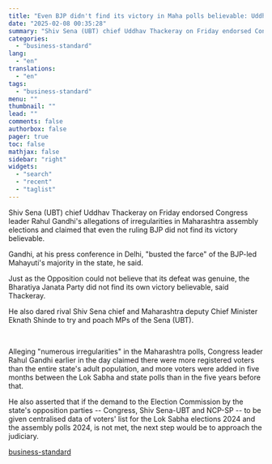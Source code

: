 ```yaml
---
title: "Even BJP didn't find its victory in Maha polls believable: Uddhav Thackeray"
date: "2025-02-08 00:35:28"
summary: "Shiv Sena (UBT) chief Uddhav Thackeray on Friday endorsed Congress leader Rahul Gandhi's allegations of irregularities in Maharashtra assembly elections and claimed that even the ruling BJP did not find its victory believable. Gandhi, at his press conference in Delhi, \"busted the farce\" of the BJP-led Mahayuti's majority in the..."
categories:
  - "business-standard"
lang:
  - "en"
translations:
  - "en"
tags:
  - "business-standard"
menu: ""
thumbnail: ""
lead: ""
comments: false
authorbox: false
pager: true
toc: false
mathjax: false
sidebar: "right"
widgets:
  - "search"
  - "recent"
  - "taglist"
---
```


Shiv Sena (UBT) chief Uddhav Thackeray on Friday endorsed Congress leader Rahul Gandhi's allegations of irregularities in Maharashtra assembly elections and claimed that even the ruling BJP did not find its victory believable.

Gandhi, at his press conference in Delhi, "busted the farce" of the BJP-led Mahayuti's majority in the state, he said.

Just as the Opposition could not believe that its defeat was genuine, the Bharatiya Janata Party did not find its own victory believable, said Thackeray.

He also dared rival Shiv Sena chief and Maharashtra deputy Chief Minister Eknath Shinde to try and poach MPs of the Sena (UBT).

 

Alleging "numerous irregularities" in the Maharashtra polls, Congress leader Rahul Gandhi earlier in the day claimed there were more registered voters than the entire state's adult population, and more voters were added in five months between the Lok Sabha and state polls than in the five years before that.

He also asserted that if the demand to the Election Commission by the state's opposition parties -- Congress, Shiv Sena-UBT and NCP-SP -- to be given centralised data of voters' list for the Lok Sabha elections 2024 and the assembly polls 2024, is not met, the next step would be to approach the judiciary.

[business-standard](https://www.business-standard.com/politics/even-bjp-didn-t-find-its-victory-in-maha-polls-believable-uddhav-thackeray-125020701772_1.html)
